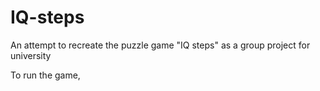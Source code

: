 # IQ-steps
An attempt to recreate the puzzle game "IQ steps" as a group project for university

To run the game, 
